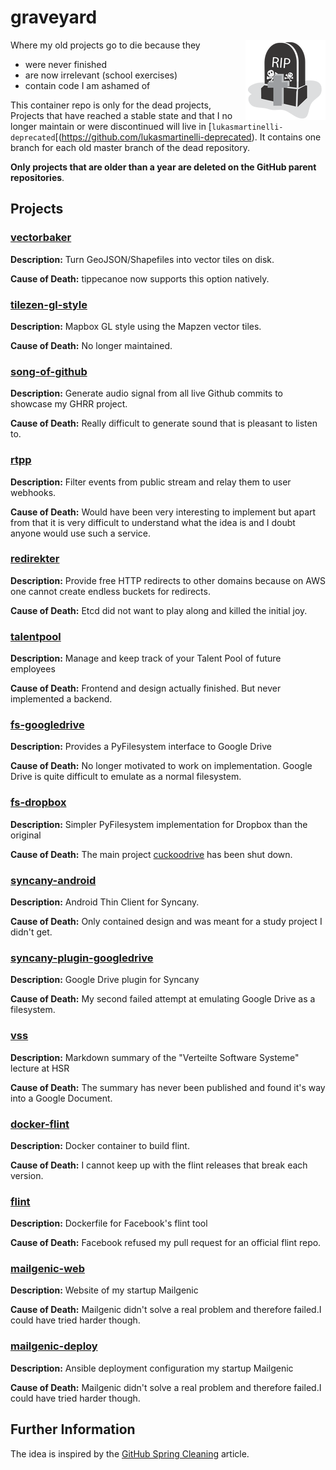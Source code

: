 # graveyard

<img align="right" alt="graveyard" src="graveyard.png" />

Where my old projects go to die because they
- were never finished
- are now irrelevant (school exercises)
- contain code I am ashamed of

This container repo is only for the dead projects, 
Projects that have reached a stable state and that I no longer maintain
or were discontinued will live in [`lukasmartinelli-deprecated`[(https://github.com/lukasmartinelli-deprecated).
It contains one branch for each old master branch of the dead repository.

**Only projects that are older than a year are deleted on the GitHub parent repositories**.

## Projects

### [vectorbaker](https://github.com/lukasmartinelli/graveyard/tree/vectorbaker)

**Description:** Turn GeoJSON/Shapefiles into vector tiles on disk.

**Cause of Death:** tippecanoe now supports this option natively.

### [tilezen-gl-style](https://github.com/lukasmartinelli/graveyard/tree/tilezen-gl-style)

**Description:** Mapbox GL style using the Mapzen vector tiles.

**Cause of Death:** No longer maintained.

### [song-of-github](https://github.com/lukasmartinelli/graveyard/tree/song-of-github)

**Description:** Generate audio signal from all live Github commits to showcase my GHRR project.

**Cause of Death:** Really difficult to generate sound that is pleasant to listen to.

### [rtpp](https://github.com/lukasmartinelli/graveyard/tree/rtpp)

**Description:** Filter events from public stream and relay them to user webhooks.

**Cause of Death:** Would have been very interesting to implement but apart from that it is very difficult to understand what the idea is and I doubt anyone would use such a service.

### [redirekter](https://github.com/lukasmartinelli/graveyard/tree/redirekter)

**Description:** Provide free HTTP redirects to other domains because on AWS one cannot create endless buckets for redirects.

**Cause of Death:** Etcd did not want to play along and killed the initial joy.

### [talentpool](https://github.com/lukasmartinelli/graveyard/tree/talentpool)

**Description:** Manage and keep track of your Talent Pool of future employees

**Cause of Death:** Frontend and design actually finished. But never implemented a backend.

### [fs-googledrive](https://github.com/lukasmartinelli/graveyard/tree/fs-googledrive)

**Description:** Provides a PyFilesystem interface to Google Drive

**Cause of Death:** No longer motivated to work on implementation. Google Drive is quite difficult to emulate as a normal filesystem.

### [fs-dropbox](https://github.com/lukasmartinelli/graveyard/tree/fs-dropbox)

**Description:** Simpler PyFilesystem implementation for Dropbox than the original

**Cause of Death:** The main project [cuckoodrive](https://github.com/lukasmartinelli/cuckoodrive) has been shut down.

### [syncany-android](https://github.com/lukasmartinelli/graveyard/tree/syncany-android)

**Description:** Android Thin Client for Syncany.

**Cause of Death:** Only contained design and was meant for a study project I didn't get.

### [syncany-plugin-googledrive](https://github.com/lukasmartinelli/graveyard/tree/syncany-plugin-googledrive)

**Description:** Google Drive plugin for Syncany

**Cause of Death:** My second failed attempt at emulating Google Drive as a filesystem.

### [vss](https://github.com/lukasmartinelli/graveyard/tree/vss)

**Description:** Markdown summary of the "Verteilte Software Systeme" lecture at HSR

**Cause of Death:** The summary has never been published and found it's way into a Google Document.

### [docker-flint](https://github.com/lukasmartinelli/graveyard/tree/docker-flint)

**Description:**  Docker container to build flint.

**Cause of Death:** I cannot keep up with the flint releases that break each version.

### [flint](https://github.com/lukasmartinelli/graveyard/tree/flint)

**Description:**  Dockerfile for Facebook's flint tool

**Cause of Death:** Facebook refused my pull request for an official flint repo.

### [mailgenic-web](https://github.com/lukasmartinelli/graveyard/tree/mailgenic-web)

**Description:**  Website of my startup Mailgenic

**Cause of Death:** Mailgenic didn't solve a real problem and therefore failed.I could have tried harder though.

### [mailgenic-deploy](https://github.com/lukasmartinelli/graveyard/tree/mailgenic-deploy)

**Description:**  Ansible deployment configuration my startup Mailgenic

**Cause of Death:** Mailgenic didn't solve a real problem and therefore failed.I could have tried harder though.

## Further Information

The idea is inspired by the [GitHub Spring Cleaning](http://kvz.io/blog/2014/02/21/how-to-deprecate-projects-on-github/) article.
